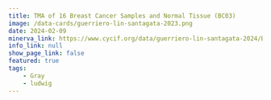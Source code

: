 ```yaml
---
title: TMA of 16 Breast Cancer Samples and Normal Tissue (BC03)
image: /data-cards/guerriero-lin-santagata-2023.png
date: 2024-02-09
minerva_link: https://www.cycif.org/data/guerriero-lin-santagata-2024/BC03
info_link: null
show_page_link: false
featured: true 
tags:
    - Gray
    - ludwig
---
```

